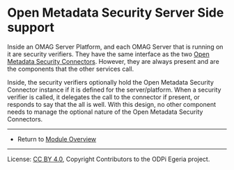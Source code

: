 <!-- SPDX-License-Identifier: CC-BY-4.0 -->
<!-- Copyright Contributors to the ODPi Egeria project 2020. -->

# Open Metadata Security Server Side support

Inside an OMAG Server Platform, and each OMAG Server that is running on it
are security verifiers. They have the same interface as the
two [Open Metadata Security Connectors](../metadata-security-connectors).
However, they are always present and are the components that the other services call.

Inside, the security verifiers optionally hold the Open Metadata Security Connector instance
if it is defined for the server/platform.  When a security verifier is called,
it delegates the call to the connector if present, or responds
to say that the all is well.  With this design, no other component needs to
manage the optional nature of the Open Metadata Security Connectors.

----
* Return to [Module Overview](..)

----
License: [CC BY 4.0](https://creativecommons.org/licenses/by/4.0/),
Copyright Contributors to the ODPi Egeria project.